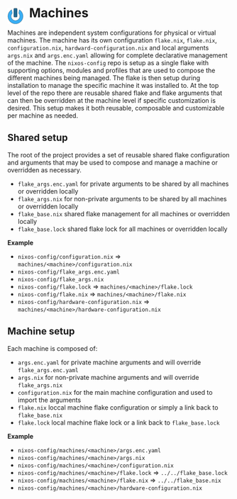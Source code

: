 # Machines <img style="margin: 6px 13px 0px 0px" align="left" src="../art/logo_36x36.png" />

Machines are independent system configurations for physical or virtual machines. The machine has its 
own configuration `flake.nix`, `flake.nix`, `configuration.nix`, `hardward-configuration.nix` and 
local arguments `args.nix` and `args.enc.yaml` allowing for complete declarative management of the 
machine. The `nixos-config` repo is setup as a single flake with supporting options, modules and 
profiles that are used to compose the different machines being managed. The flake is then setup 
during installation to manage the specific machine it was installed to. At the top level of the repo 
there are reusable shared flake and flake arguments that can then be overridden at the machine level 
if specific customization is desired. This setup makes it both reusable, composable and customizable 
per machine as needed.

## Shared setup
The root of the project provides a set of reusable shared flake configuration and arguments that may 
be used to compose and manage a machine or overridden as necessary.

* `flake_args.enc.yaml` for private arguments to be shared by all machines or overridden locally
* `flake_args.nix` for non-private arguments to be shared by all machines or overridden locally
* `flake_base.nix` shared flake management for all machines or overridden locally
* `flake_base.lock` shared flake lock for all machines or overridden locally

**Example**
* `nixos-config/configuration.nix` => `machines/<machine>/configuration.nix`
* `nixos-config/flake_args.enc.yaml`
* `nixos-config/flake_args.nix`
* `nixos-config/flake.lock` => `machines/<machine>/flake.lock`
* `nixos-config/flake.nix` => `machines/<machine>/flake.nix`
* `nixos-config/hardware-configuration.nix` => `machines/<machine>/hardware-configuration.nix`

## Machine setup
Each machine is composed of:
* `args.enc.yaml` for private machine arguments and will override `flake_args.enc.yaml`
* `args.nix` for non-private machine arguments and will override `flake_args.nix`
* `configuration.nix` for the main machine configuration and used to import the arguments 
* `flake.nix` loccal machine flake configuration or simply a link back to `flake_base.nix`
* `flake.lock` local machine flake lock or a link back to `flake_base.lock`

**Example**
* `nixos-config/machines/<machine>/args.enc.yaml`
* `nixos-config/machines/<machine>/args.nix`
* `nixos-config/machines/<machine>/configuration.nix`
* `nixos-config/machines/<machine>/flake.lock` => `../../flake_base.lock`
* `nixos-config/machines/<machine>/flake.nix` => `../../flake_base.nix`
* `nixos-config/machines/<machine>/hardware-configuration.nix`

<!-- 
vim: ts=2:sw=2:sts=2
-->
